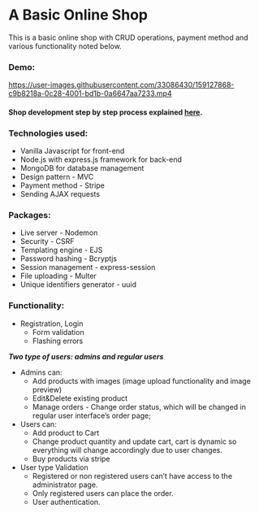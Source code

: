 # A Basic Online Shop

This is a basic online shop with CRUD operations, payment method and various functionality noted below. 

### Demo:




https://user-images.githubusercontent.com/33086430/159127868-c9b8218a-0c28-4001-bd1b-0a6647aa7233.mp4





#### Shop development step by step process explained [here](https://github.com/ninadarbaidze/Online-shop/blob/main/step-by-step-process.md).

### Technologies used:

- Vanilla Javascript for front-end
- Node.js with express.js framework for back-end
- MongoDB for database management
- Design pattern - MVC
- Payment method - Stripe
- Sending AJAX requests

### Packages:
- Live server - Nodemon
- Security - CSRF
- Templating engine - EJS
- Password hashing - Bcryptjs 
- Session management - express-session
- File uploading - Multer
- Unique identifiers generator - uuid


### Functionality:

- Registration, Login
    - Form validation
    - Flashing errors

**_Two type of users: admins and regular users_**

- Admins can:
    - Add products with images (image upload functionality and image preview)
    - Edit&Delete existing product
    - Manage orders - Change order status, which will be changed in regular user interface’s order page;
- Users can:
    - Add product to Cart
    - Change product quantity and update cart, cart is dynamic so everything will change accordingly due to user changes.
    - Buy products via stripe
- User type Validation
    - Registered or non registered users can’t have access to the administrator page.
    - Only registered users can place the order.
    - User authentication.



